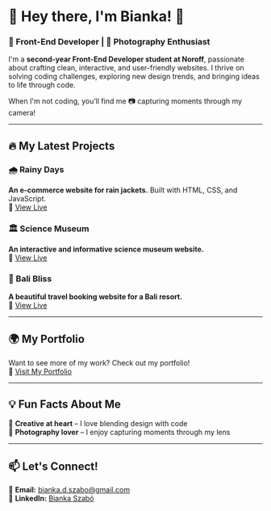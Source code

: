 # 🌟 Hey there, I'm Bianka! 👋  

### 🚀 Front-End Developer | 📸 Photography Enthusiast  

I'm a **second-year Front-End Developer student at Noroff**, passionate about crafting clean, interactive, and user-friendly websites. I thrive on solving coding challenges, exploring new design trends, and bringing ideas to life through code.  

When I'm not coding, you’ll find me 📷 capturing moments through my camera!  

---

## 🔥 My Latest Projects  

### 🌧️ Rainy Days  
**An e-commerce website for rain jackets.** Built with HTML, CSS, and JavaScript.  
🔗 [View Live](https://biankaszabo.github.io/html-css-course-assignment/)  

### 🏛️ Science Museum  
**An interactive and informative science museum website.**  
🔗 [View Live](https://biankaszabo.github.io/semester-project-/homepage.html)  

### 🌴 Bali Bliss  
**A beautiful travel booking website for a Bali resort.**  
🔗 [View Live](https://biankaszabo.github.io/FED1-PE1-BiankaSzabo/)  

---

## 🌍 My Portfolio  

Want to see more of my work? Check out my portfolio!  
🔗 [Visit My Portfolio](https://biankaszabo.github.io/portfolio1/)  

---

## 💡 Fun Facts About Me  

🎨 **Creative at heart** – I love blending design with code  
📸 **Photography lover** – I enjoy capturing moments through my lens  

---

## 📫 Let's Connect!  

📧 **Email:** bianka.d.szabo@gmail.com  
💼 **LinkedIn:** [Bianka Szabó](https://www.linkedin.com/in/bianka-szab%C3%B3-76aa1885?trk=contact-info)  
